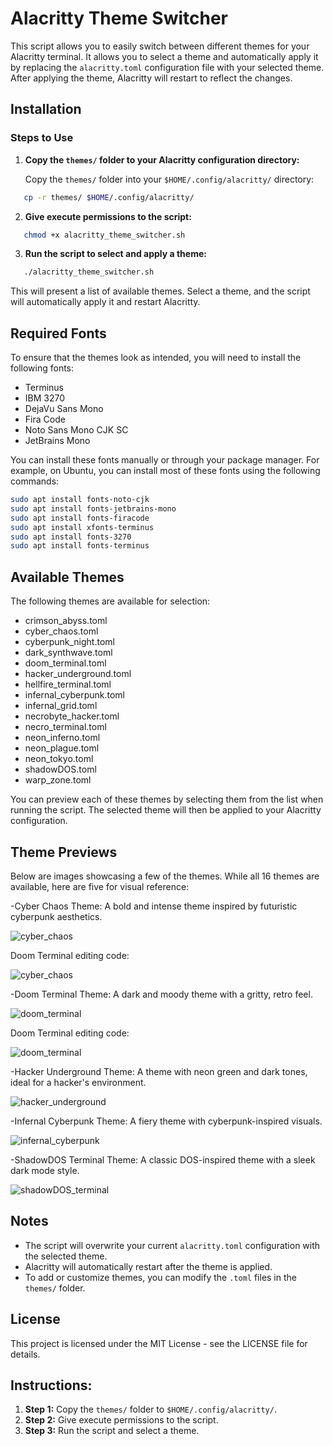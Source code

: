 # Alacritty Theme Switcher

This script allows you to easily switch between different themes for your Alacritty terminal. It allows you to select a theme and automatically apply it by replacing the `alacritty.toml` configuration file with your selected theme. After applying the theme, Alacritty will restart to reflect the changes.

## Installation

### Steps to Use

1. **Copy the `themes/` folder to your Alacritty configuration directory:**

   Copy the `themes/` folder into your `$HOME/.config/alacritty/` directory:

```bash
   cp -r themes/ $HOME/.config/alacritty/
```

2. **Give execute permissions to the script:**

```bash
   chmod +x alacritty_theme_switcher.sh
```

3. **Run the script to select and apply a theme:**

```bash
   ./alacritty_theme_switcher.sh
```

   This will present a list of available themes. Select a theme, and the script will automatically apply it and restart Alacritty.


## Required Fonts

To ensure that the themes look as intended, you will need to install the following fonts:

- Terminus
- IBM 3270
- DejaVu Sans Mono
- Fira Code
- Noto Sans Mono CJK SC
- JetBrains Mono

You can install these fonts manually or through your package manager. For example, on Ubuntu, you can install most of these fonts using the following commands:

```bash
sudo apt install fonts-noto-cjk
sudo apt install fonts-jetbrains-mono
sudo apt install fonts-firacode
sudo apt install xfonts-terminus
sudo apt install fonts-3270
sudo apt install fonts-terminus
```

## Available Themes

The following themes are available for selection:

- crimson_abyss.toml
- cyber_chaos.toml
- cyberpunk_night.toml
- dark_synthwave.toml
- doom_terminal.toml
- hacker_underground.toml
- hellfire_terminal.toml
- infernal_cyberpunk.toml
- infernal_grid.toml
- necrobyte_hacker.toml
- necro_terminal.toml
- neon_inferno.toml
- neon_plague.toml
- neon_tokyo.toml
- shadowDOS.toml
- warp_zone.toml

You can preview each of these themes by selecting them from the list when running the script. The selected theme will then be applied to your Alacritty configuration.

## Theme Previews

Below are images showcasing a few of the themes. While all 16 themes are available, here are five for visual reference:

-Cyber Chaos Theme:
A bold and intense theme inspired by futuristic cyberpunk aesthetics.

![cyber_chaos](https://github.com/JTechOps/Alacritty-themes-switcher/blob/main/screenshots/cyber_chaos.png)

Doom Terminal editing code:

![cyber_chaos](https://github.com/JTechOps/Alacritty-themes-switcher/blob/main/screenshots/cyber_chaos_editing.png)

-Doom Terminal Theme:
A dark and moody theme with a gritty, retro feel.

![doom_terminal](https://github.com/JTechOps/Alacritty-themes-switcher/blob/main/screenshots/doom_terminal.png)

Doom Terminal editing code:

![doom_terminal](https://github.com/JTechOps/Alacritty-themes-switcher/blob/main/screenshots/doom_theme_editing.png)

-Hacker Underground Theme:
A theme with neon green and dark tones, ideal for a hacker's environment.

![hacker_underground](https://github.com/JTechOps/Alacritty-themes-switcher/blob/main/screenshots/hacker_underground.png)

-Infernal Cyberpunk Theme:
A fiery theme with cyberpunk-inspired visuals.

![infernal_cyberpunk](https://github.com/JTechOps/Alacritty-themes-switcher/blob/main/screenshots/infernal_cyberpunk.png)

-ShadowDOS Terminal Theme:
A classic DOS-inspired theme with a sleek dark mode style.

![shadowDOS_terminal](https://github.com/JTechOps/Alacritty-themes-switcher/blob/main/screenshots/shadowDOS_terminal.png)

## Notes

- The script will overwrite your current `alacritty.toml` configuration with the selected theme.
- Alacritty will automatically restart after the theme is applied.
- To add or customize themes, you can modify the `.toml` files in the `themes/` folder.

## License

This project is licensed under the MIT License - see the LICENSE file for details.

## Instructions:

1. **Step 1:** Copy the `themes/` folder to `$HOME/.config/alacritty/`.
2. **Step 2:** Give execute permissions to the script.
3. **Step 3:** Run the script and select a theme.
